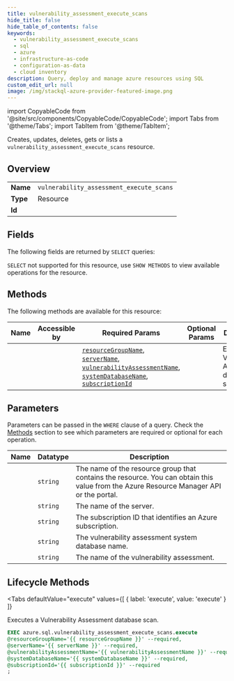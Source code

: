 ```yaml
--- 
title: vulnerability_assessment_execute_scans
hide_title: false
hide_table_of_contents: false
keywords:
  - vulnerability_assessment_execute_scans
  - sql
  - azure
  - infrastructure-as-code
  - configuration-as-data
  - cloud inventory
description: Query, deploy and manage azure resources using SQL
custom_edit_url: null
image: /img/stackql-azure-provider-featured-image.png
---
```


import CopyableCode from '@site/src/components/CopyableCode/CopyableCode';
import Tabs from '@theme/Tabs';
import TabItem from '@theme/TabItem';

Creates, updates, deletes, gets or lists a <code>vulnerability_assessment_execute_scans</code> resource.

## Overview
<table><tbody>
<tr><td><b>Name</b></td><td><code>vulnerability_assessment_execute_scans</code></td></tr>
<tr><td><b>Type</b></td><td>Resource</td></tr>
<tr><td><b>Id</b></td><td><CopyableCode code="azure.sql.vulnerability_assessment_execute_scans" /></td></tr>
</tbody></table>

## Fields

The following fields are returned by `SELECT` queries:

`SELECT` not supported for this resource, use `SHOW METHODS` to view available operations for the resource.


## Methods

The following methods are available for this resource:

<table>
<thead>
    <tr>
    <th>Name</th>
    <th>Accessible by</th>
    <th>Required Params</th>
    <th>Optional Params</th>
    <th>Description</th>
    </tr>
</thead>
<tbody>
<tr>
    <td><a href="#execute"><CopyableCode code="execute" /></a></td>
    <td><CopyableCode code="exec" /></td>
    <td><a href="#parameter-resourceGroupName"><code>resourceGroupName</code></a>, <a href="#parameter-serverName"><code>serverName</code></a>, <a href="#parameter-vulnerabilityAssessmentName"><code>vulnerabilityAssessmentName</code></a>, <a href="#parameter-systemDatabaseName"><code>systemDatabaseName</code></a>, <a href="#parameter-subscriptionId"><code>subscriptionId</code></a></td>
    <td></td>
    <td>Executes a Vulnerability Assessment database scan.</td>
</tr>
</tbody>
</table>

## Parameters

Parameters can be passed in the `WHERE` clause of a query. Check the [Methods](#methods) section to see which parameters are required or optional for each operation.

<table>
<thead>
    <tr>
    <th>Name</th>
    <th>Datatype</th>
    <th>Description</th>
    </tr>
</thead>
<tbody>
<tr id="parameter-resourceGroupName">
    <td><CopyableCode code="resourceGroupName" /></td>
    <td><code>string</code></td>
    <td>The name of the resource group that contains the resource. You can obtain this value from the Azure Resource Manager API or the portal.</td>
</tr>
<tr id="parameter-serverName">
    <td><CopyableCode code="serverName" /></td>
    <td><code>string</code></td>
    <td>The name of the server.</td>
</tr>
<tr id="parameter-subscriptionId">
    <td><CopyableCode code="subscriptionId" /></td>
    <td><code>string</code></td>
    <td>The subscription ID that identifies an Azure subscription.</td>
</tr>
<tr id="parameter-systemDatabaseName">
    <td><CopyableCode code="systemDatabaseName" /></td>
    <td><code>string</code></td>
    <td>The vulnerability assessment system database name.</td>
</tr>
<tr id="parameter-vulnerabilityAssessmentName">
    <td><CopyableCode code="vulnerabilityAssessmentName" /></td>
    <td><code>string</code></td>
    <td>The name of the vulnerability assessment.</td>
</tr>
</tbody>
</table>

## Lifecycle Methods

<Tabs
    defaultValue="execute"
    values={[
        { label: 'execute', value: 'execute' }
    ]}
>
<TabItem value="execute">

Executes a Vulnerability Assessment database scan.

```sql
EXEC azure.sql.vulnerability_assessment_execute_scans.execute 
@resourceGroupName='{{ resourceGroupName }}' --required, 
@serverName='{{ serverName }}' --required, 
@vulnerabilityAssessmentName='{{ vulnerabilityAssessmentName }}' --required, 
@systemDatabaseName='{{ systemDatabaseName }}' --required, 
@subscriptionId='{{ subscriptionId }}' --required
;
```
</TabItem>
</Tabs>
